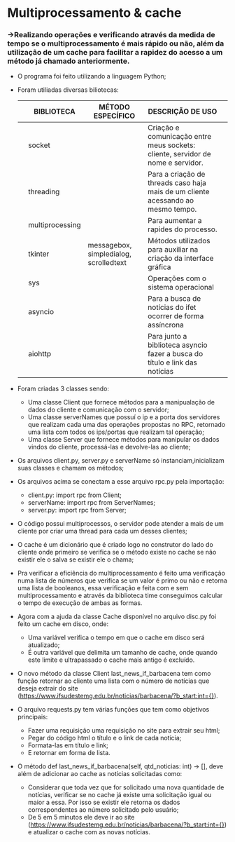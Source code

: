 # Multiprocessamento & cache
### ->Realizando operações e verificando através da medida de tempo se o multiprocessamento é mais rápido ou não, além da utilização de um cache para facilitar a rapidez do acesso a um método já chamado anteriormente.

- O programa foi feito utilizando a linguagem Python;
- Foram utiliadas diversas biliotecas:
  
    | | BIBLIOTECA | MÉTODO ESPECÍFICO | DESCRIÇÃO DE USO | |
   | --- | --- | --- | --- | --- |
    || socket | | Criação e comunicação entre meus sockets: cliente, servidor de nome e servidor. ||
    || threading | | Para a criação de threads caso haja mais de um cliente acessando ao mesmo tempo. ||
    || multiprocessing | | Para aumentar a rapides do processo. ||
    || tkinter | messagebox, simpledialog, scrolledtext | Métodos utilizados para auxiliar na criação da interface gráfica ||
    || sys | | Operações com o sistema operacional ||
    || asyncio | | Para a busca de notícias do ifet ocorrer de forma assíncrona ||
    || aiohttp | | Para junto a biblioteca asyncio fazer a busca do título e link das notícias ||
  
  
  
- Foram criadas 3 classes sendo:
   - Uma classe Client que fornece métodos para a manipualação de dados do cliente e comunicação com o servidor;
   - Uma classe serverNames que possuí o ip e a porta dos servidores que realizam cada uma das operações propostas no RPC, retornado uma lista com todos os ips/portas que realizam tal operação;
   - Uma classe Server que fornece métodos para manipular os dados vindos do cliente, processá-las e devolve-las ao cliente;
- Os arquivos client.py, server.py e serverName só instanciam,inicializam suas classes e chamam os métodos;
- Os arquivos acima se conectam a esse arquivo rpc.py pela importação:
    - client.py: import rpc from Client;
    - serverName: import rpc from ServerNames;
    - server.py: import rpc from Server;
- O código possui multiprocessos, o servidor pode atender a mais de um cliente por criar uma thread para cada um desses clientes;
- O cache é um dicionário que é criado logo no construtor do lado do cliente onde primeiro se verifica se o método existe no cache se não existir ele o salva se existir ele o chama;
- Pra verificar a eficiência do multiprocessamento é feito uma verificação numa lista de números que verifica se um valor é primo ou não e retorna uma lista de booleanos, essa verificação e feita com e sem multiprocessamento e através da biblioteca time conseguimos calcular o tempo de execução de ambas as formas.
- Agora com a ajuda da classe Cache disponível no arquivo disc.py foi feito um cache em disco, onde:
  - Uma variável verifica o tempo em que o cache em disco será atualizado;
  - É outra variável que delimita um tamanho de cache, onde quando este limite e ultrapassado o cache mais antigo é excluído.
- O novo método da classe Client last_news_if_barbacena tem como função retornar ao cliente uma lista com o número de notícias que deseja extrair do site (https://www.ifsudestemg.edu.br/noticias/barbacena/?b_start:int={}).
- O arquivo requests.py tem várias funções que tem como objetivos principais:
   - Fazer uma requisição uma requisição no site para extrair seu html;
   - Pegar do código html o título e o link de cada notícia;
   - Formata-las em título e link;
   - E retornar em forma de lista.
- O método def last_news_if_barbacena(self, qtd_noticias: int) -> [], deve além de adicionar ao cache as notícias solicitadas como:
     - Considerar que toda vez que for solicitado uma nova quantidade de notícias, verificar se no cache já existe uma solicitação igual ou maior a essa. Por isso se existir ele retorna os dados correspondentes ao número solicitado pelo usuário;
     - De 5 em 5 minutos ele deve ir ao site (https://www.ifsudestemg.edu.br/noticias/barbacena/?b_start:int={}) e atualizar o cache com as novas notícias.
